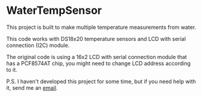 # WaterTempSensor

This project is built to make multiple temperature measurements from water.

This code works with DS18x20 temperature sensors and LCD with serial connection (I2C) module. 

The original code is using a 16x2 LCD with serial connection module that has a PCF8574AT chip, you might need to change LCD address according to it.  

P.S. I haven't developed this project for some time, but if you need help with it, send me an [email](mailto:ozankiratli@protonmail.com).
